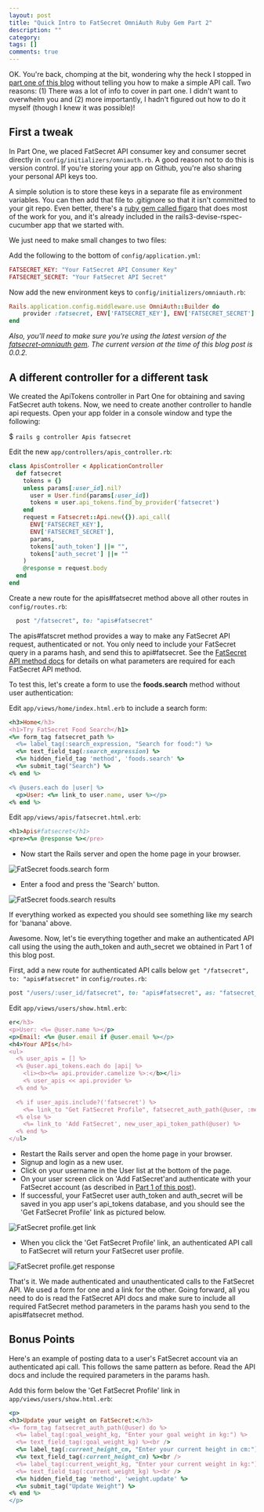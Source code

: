 ```yaml
---
layout: post
title: "Quick Intro to FatSecret OmniAuth Ruby Gem Part 2"
description: ""
category: 
tags: []
comments: true
---
```


OK. You're back, chomping at the bit, wondering why the heck I stopped in 
[part one of this blog] without telling you how to make a simple API call.  Two
reasons: (1) There was a lot of info to cover in part one. I didn't want to
overwhelm you and (2) more importantly, I hadn't figured out how to do it
myself (though I knew it was possible)!

[part one of this blog]: /quick-intro-to-fatsecret-omniauth-ruby-gem/ "part one of this blog"

First a tweak
---

In Part One, we placed FatSecret API consumer key and consumer secret directly
in `config/initializers/omniauth.rb`.  A good reason not to do this is version
control. If you're storing your app on Github, you're also sharing your
personal API keys too. 

A simple solution is to store these keys in a separate file as environment
variables. You can then add that file to .gitignore so that it isn't committed
to your git repo. Even better, there's a [ruby gem called figaro] that does
most of the work for you, and it's already included in the
rails3-devise-rspec-cucumber app that we started with.

[ruby gem called figaro]: https://github.com/laserlemon/figaro "ruby gem called figaro"

We just need to make small changes to two files:

Add the following to the bottom of `config/application.yml`:   

```ruby
FATSECRET_KEY: "Your FatSecret API Consumer Key"
FATSECRET_SECRET: "Your FatSecret API Secret"
```

Now add the new environment keys to `config/initializers/omniauth.rb`:

```ruby
Rails.application.config.middleware.use OmniAuth::Builder do  
    provider :fatsecret, ENV['FATSECRET_KEY'], ENV['FATSECRET_SECRET'] 
end
```

*Also, you'll need to make sure you're using the latest version of the 
[fatsecret-omniauth gem]. The current version at the time of this blog post is 0.0.2.*

[fatsecret-omniauth gem]: https://github.com/scrawlon/fatsecret-omniauth "fatsecret-omniauth gem"

A different controller for a different task
---

We created the ApiTokens controller in Part One for obtaining and saving
FatSecret auth tokens.  Now, we need to create another controller to handle api
requests. Open your app folder in a console window and type the following:  

$ `rails g controller Apis fatsecret`

Edit the new `app/controllers/apis_controller.rb`:

```ruby
class ApisController < ApplicationController
  def fatsecret
    tokens = {}
    unless params[:user_id].nil? 
      user = User.find(params[:user_id])
      tokens = user.api_tokens.find_by_provider('fatsecret')
    end
    request = Fatsecret::Api.new({}).api_call(
      ENV['FATSECRET_KEY'], 
      ENV['FATSECRET_SECRET'], 
      params,
      tokens['auth_token'] ||= "",  
      tokens['auth_secret'] ||= ""
    )
    @response = request.body
  end 
end
```

Create a new route for the apis#fatsecret method above all other routes in `config/routes.rb`:

```ruby
  post "/fatsecret", to: "apis#fatsecret"
```

The apis#fatscret method provides a way to make any FatSecret API request, 
authenticated or not. You only need to include your FatSecret query in a params hash, 
and send this to api#fatsecret. See the [FatSecret API method docs]
for details on what parameters are required for each FatSecret API method.

[FatSecret API method docs]: http://platform.fatsecret.com/api/Default.aspx?screen=rapiref "FatSecret API method docs"

To test this, let's create a form to use the __foods.search__ method without user authentication:

Edit `app/views/home/index.html.erb` to include a search form: 

```ruby
<h3>Home</h3>
<h1>Try FatSecret Food Search</h1>
<%= form_tag fatsecret_path %>
  <%= label_tag(:search_expression, "Search for food:") %>
  <%= text_field_tag(:search_expression) %>
  <%= hidden_field_tag 'method', 'foods.search' %>
  <%= submit_tag("Search") %>
<% end %> 

<% @users.each do |user| %>
  <p>User: <%= link_to user.name, user %></p>
<% end %>
```

Edit `app/views/apis/fatsecret.html.erb`:

```ruby
<h1>Apis#fatsecret</h1>
<pre><%= @response %></pre>
```

* Now start the Rails server and open the home page in your browser.  

![FatSecret foods.search form](/images/fatsecret-omniauth-foods-search-form.jpg "foods.search form")

* Enter a food and press the 'Search' button.

![FatSecret foods.search results](/images/fatsecret-omniauth-foods-search-results.jpg "foods.search results")

If everything worked as expected you should see something like my search for 'banana' above.

Awesome. Now, let's tie everything together and make an authenticated API call using the
using the auth_token and auth_secret we obtained in Part 1 of this blog post.

First, add a new route for authenticated API calls below `get "/fatsecret", to: "apis#fatsecret"` 
in `config/routes.rb`:

```ruby
post "/users/:user_id/fatsecret", to: "apis#fatsecret", as: "fatsecret_auth"
```

Edit `app/views/users/show.html.erb`:

```ruby
er</h3>
<p>User: <%= @user.name %></p>
<p>Email: <%= @user.email if @user.email %></p>
<h4>Your APIs</h4>
<ul>
  <% user_apis = [] %>
  <% @user.api_tokens.each do |api| %>
    <li><b><%= api.provider.camelize %>:</b></li>
    <% user_apis << api.provider %>
  <% end %>

  <% if user_apis.include?('fatsecret') %>
    <%= link_to "Get FatSecret Profile", fatsecret_auth_path(@user, :method => 'profile.get'), :method => 'post' %>
  <% else %>
    <%= link_to 'Add FatSecret', new_user_api_token_path(@user) %>
  <% end %>
</ul>
```


* Restart the Rails server and open the home page in your browser.  
* Signup and login as a new user. 
* Click on your username in the User list at the bottom of the page. 
* On your user screen click on 'Add FatSecret'and authenticate with your FatSecret account 
(as described in [Part 1 of this post]).
* If successful, your FatSecret user auth_token and auth_secret will be saved in you app
user's api_tokens database, and you should see the 'Get FatSecret Profile' link as pictured below.

![FatSecret profile.get link](/images/fatsecret-omniauth-profile-get.jpg "FatSecret profile.get link")

[Part 1 of this post]: /quick-intro-to-fatsecret-omniauth-ruby-gem/ "Part 1 of this post"

* When you click the 'Get FatSecret Profile' link, an authenticated API call to FatSecret will return
your FatSecret user profile.

![FatSecret profile.get response](/images/fatsecret-omniauth-profile-get-response.jpg "FatSecret profile.get response")

That's it. We made authenticated and unauthenticated calls to the FatSecret API. We used a form for one and a link for the other.
Going forward, all you need to do is read the FatSecret API docs and make sure to include all required
FatSecret method parameters in the params hash you send to the apis#fatsecret method.

Bonus Points
---

Here's an example of posting data to a user's FatSecret account via an authenticated api call. 
This follows the same pattern as before. Read the API docs and include the required parameters in the params hash.

Add this form below the 'Get FatSecret Profile' link in `app/views/users/show.html.erb`:

```ruby
<p> 
<h3>Update your weight on FatSecret:</h3>
<%= form_tag fatsecret_auth_path(@user) do %>
  <%= label_tag(:goal_weight_kg, "Enter your goal weight in kg:") %>
  <%= text_field_tag(:goal_weight_kg) %><br />
  <%= label_tag(:current_height_cm, "Enter your current height in cm:") %>
  <%= text_field_tag(:current_height_cm) %><br />
  <%= label_tag(:current_weight_kg, "Enter your current weight in kg:") %>
  <%= text_field_tag(:current_weight_kg) %><br />
  <%= hidden_field_tag 'method', 'weight.update' %>
  <%= submit_tag("Update Weight") %>
<% end %>  
</p>
```
